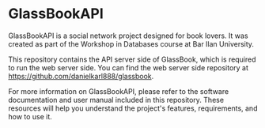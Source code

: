 # GlassBookAPI

GlassBookAPI is a social network project designed for book lovers. It was created as part of the Workshop in Databases course at Bar Ilan University.

This repository contains the API server side of GlassBook, which is required to run the web server side. You can find the web server side repository at https://github.com/danielkarl888/glassbook.

For more information on GlassBookAPI, please refer to the software documentation and user manual included in this repository. These resources will help you understand the project's features, requirements, and how to use it.
